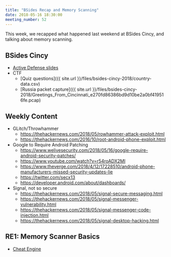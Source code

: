```yaml
---
title: "BSides Recap and Memory Scanning"
date: 2018-05-16 18:30:00
meeting_number: 52
---
```

This week, we recapped what happened last weekend at BSides Cincy, and talking about memory scanning.

## BSides Cincy
* [Active Defense slides](https://www.slideshare.net/cerkah/bsides-cincy-active-defense-helping-threat-actors-hack-themselves)
* CTF
  * [Quiz questions]({{ site.url }}/files/bsides-cincy-2018/country-data.csv)
  * [Russia packet capture]({{ site.url }}/files/bsides-cincy-2018/Greetings_From_Cincinnati_e270fd86386bd9d10be2a0bf419516fe.pcap)

## Weekly Content
* GLitch/Throwhammer
  * <https://thehackernews.com/2018/05/rowhammer-attack-exploit.html>
  * <https://thehackernews.com/2016/10/root-android-phone-exploit.html>
* Google to Require Android Patching
  * <https://www.welivesecurity.com/2018/05/16/google-require-android-security-patches/>
  * <https://www.youtube.com/watch?v=r54roADX2MI>
  * <https://www.theverge.com/2018/4/12/17228510/android-phone-manufacturers-missed-security-updates-lie>
  * <https://twitter.com/secx13>
  * <https://developer.android.com/about/dashboards/>
* Signal, not so secure
  * <https://thehackernews.com/2018/05/signal-secure-messaging.html>
  * <https://thehackernews.com/2018/05/signal-messenger-vulnerability.html>
  * <https://thehackernews.com/2018/05/signal-messenger-code-injection.html>
  * <https://thehackernews.com/2018/05/signal-desktop-hacking.html>

## RE1: Memory Scanner Basics
* [Cheat Engine](https://www.cheatengine.org/)

